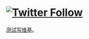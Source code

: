 # [![Twitter Follow](https://img.shields.io/twitter/follow/MianYunYiLi?style=social)](https://twitter.com/MianYunYiLi) 
[测试写维基](https://github.com/MY1L/GrayMatter/wiki)。
